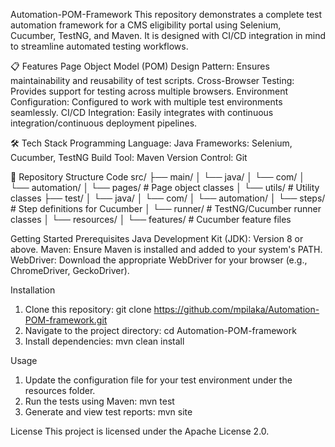 Automation-POM-Framework
This repository demonstrates a complete test automation framework for a CMS eligibility portal using Selenium, Cucumber, TestNG, and Maven. It is designed with CI/CD integration in mind to streamline automated testing workflows.

📋 Features
Page Object Model (POM) Design Pattern: Ensures maintainability and reusability of test scripts.
Cross-Browser Testing: Provides support for testing across multiple browsers.
Environment Configuration: Configured to work with multiple test environments seamlessly.
CI/CD Integration: Easily integrates with continuous integration/continuous deployment pipelines.

🛠️ Tech Stack
Programming Language: Java
Frameworks: Selenium, Cucumber, TestNG
Build Tool: Maven
Version Control: Git

📂 Repository Structure
Code
src/
├── main/
│   └── java/
│       └── com/
│           └── automation/
│               └── pages/      # Page object classes
│               └── utils/      # Utility classes
├── test/
│   └── java/
│       └── com/
│           └── automation/
│               └── steps/      # Step definitions for Cucumber
│               └── runner/     # TestNG/Cucumber runner classes
│   └── resources/
│       └── features/           # Cucumber feature files

Getting Started
Prerequisites
Java Development Kit (JDK): Version 8 or above.
Maven: Ensure Maven is installed and added to your system's PATH.
WebDriver: Download the appropriate WebDriver for your browser (e.g., ChromeDriver, GeckoDriver).


Installation
1. Clone this repository:
 git clone https://github.com/mpilaka/Automation-POM-framework.git
2. Navigate to the project directory:
 cd Automation-POM-framework
3. Install dependencies:
  mvn clean install

Usage
1. Update the configuration file for your test environment under the resources folder.
2. Run the tests using Maven:
    mvn test
3. Generate and view test reports:
   mvn site

License
 This project is licensed under the Apache License 2.0.
